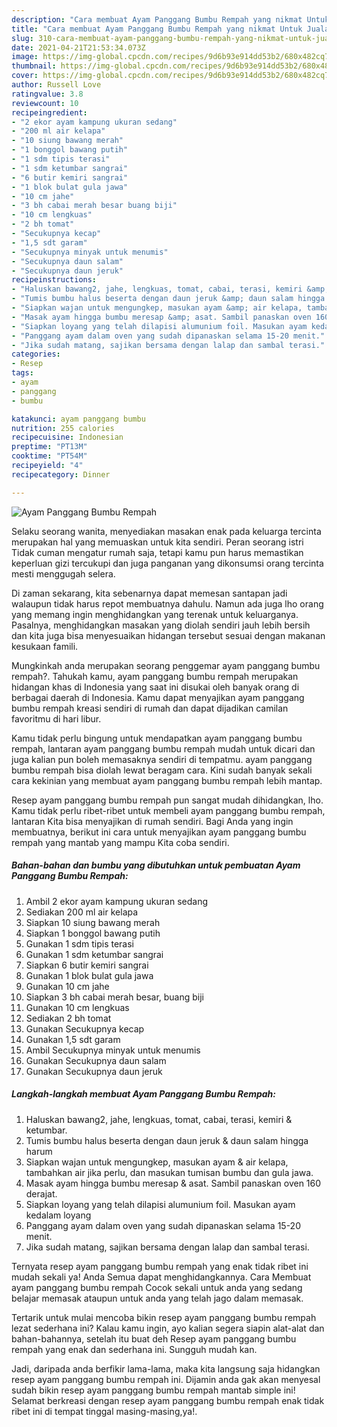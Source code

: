 ```yaml
---
description: "Cara membuat Ayam Panggang Bumbu Rempah yang nikmat Untuk Jualan"
title: "Cara membuat Ayam Panggang Bumbu Rempah yang nikmat Untuk Jualan"
slug: 310-cara-membuat-ayam-panggang-bumbu-rempah-yang-nikmat-untuk-jualan
date: 2021-04-21T21:53:34.073Z
image: https://img-global.cpcdn.com/recipes/9d6b93e914dd53b2/680x482cq70/ayam-panggang-bumbu-rempah-foto-resep-utama.jpg
thumbnail: https://img-global.cpcdn.com/recipes/9d6b93e914dd53b2/680x482cq70/ayam-panggang-bumbu-rempah-foto-resep-utama.jpg
cover: https://img-global.cpcdn.com/recipes/9d6b93e914dd53b2/680x482cq70/ayam-panggang-bumbu-rempah-foto-resep-utama.jpg
author: Russell Love
ratingvalue: 3.8
reviewcount: 10
recipeingredient:
- "2 ekor ayam kampung ukuran sedang"
- "200 ml air kelapa"
- "10 siung bawang merah"
- "1 bonggol bawang putih"
- "1 sdm tipis terasi"
- "1 sdm ketumbar sangrai"
- "6 butir kemiri sangrai"
- "1 blok bulat gula jawa"
- "10 cm jahe"
- "3 bh cabai merah besar buang biji"
- "10 cm lengkuas"
- "2 bh tomat"
- "Secukupnya kecap"
- "1,5 sdt garam"
- "Secukupnya minyak untuk menumis"
- "Secukupnya daun salam"
- "Secukupnya daun jeruk"
recipeinstructions:
- "Haluskan bawang2, jahe, lengkuas, tomat, cabai, terasi, kemiri &amp; ketumbar."
- "Tumis bumbu halus beserta dengan daun jeruk &amp; daun salam hingga harum"
- "Siapkan wajan untuk mengungkep, masukan ayam &amp; air kelapa, tambahkan air jika perlu, dan masukan tumisan bumbu dan gula jawa."
- "Masak ayam hingga bumbu meresap &amp; asat. Sambil panaskan oven 160 derajat."
- "Siapkan loyang yang telah dilapisi alumunium foil. Masukan ayam kedalam loyang"
- "Panggang ayam dalam oven yang sudah dipanaskan selama 15-20 menit."
- "Jika sudah matang, sajikan bersama dengan lalap dan sambal terasi."
categories:
- Resep
tags:
- ayam
- panggang
- bumbu

katakunci: ayam panggang bumbu 
nutrition: 255 calories
recipecuisine: Indonesian
preptime: "PT13M"
cooktime: "PT54M"
recipeyield: "4"
recipecategory: Dinner

---
```



![Ayam Panggang Bumbu Rempah](https://img-global.cpcdn.com/recipes/9d6b93e914dd53b2/680x482cq70/ayam-panggang-bumbu-rempah-foto-resep-utama.jpg)

Selaku seorang wanita, menyediakan masakan enak pada keluarga tercinta merupakan hal yang memuaskan untuk kita sendiri. Peran seorang istri Tidak cuman mengatur rumah saja, tetapi kamu pun harus memastikan keperluan gizi tercukupi dan juga panganan yang dikonsumsi orang tercinta mesti menggugah selera.

Di zaman  sekarang, kita sebenarnya dapat memesan santapan jadi walaupun tidak harus repot membuatnya dahulu. Namun ada juga lho orang yang memang ingin menghidangkan yang terenak untuk keluarganya. Pasalnya, menghidangkan masakan yang diolah sendiri jauh lebih bersih dan kita juga bisa menyesuaikan hidangan tersebut sesuai dengan makanan kesukaan famili. 



Mungkinkah anda merupakan seorang penggemar ayam panggang bumbu rempah?. Tahukah kamu, ayam panggang bumbu rempah merupakan hidangan khas di Indonesia yang saat ini disukai oleh banyak orang di berbagai daerah di Indonesia. Kamu dapat menyajikan ayam panggang bumbu rempah kreasi sendiri di rumah dan dapat dijadikan camilan favoritmu di hari libur.

Kamu tidak perlu bingung untuk mendapatkan ayam panggang bumbu rempah, lantaran ayam panggang bumbu rempah mudah untuk dicari dan juga kalian pun boleh memasaknya sendiri di tempatmu. ayam panggang bumbu rempah bisa diolah lewat beragam cara. Kini sudah banyak sekali cara kekinian yang membuat ayam panggang bumbu rempah lebih mantap.

Resep ayam panggang bumbu rempah pun sangat mudah dihidangkan, lho. Kamu tidak perlu ribet-ribet untuk membeli ayam panggang bumbu rempah, lantaran Kita bisa menyajikan di rumah sendiri. Bagi Anda yang ingin membuatnya, berikut ini cara untuk menyajikan ayam panggang bumbu rempah yang mantab yang mampu Kita coba sendiri.

<!--inarticleads1-->

##### Bahan-bahan dan bumbu yang dibutuhkan untuk pembuatan Ayam Panggang Bumbu Rempah:

1. Ambil 2 ekor ayam kampung ukuran sedang
1. Sediakan 200 ml air kelapa
1. Siapkan 10 siung bawang merah
1. Siapkan 1 bonggol bawang putih
1. Gunakan 1 sdm tipis terasi
1. Gunakan 1 sdm ketumbar sangrai
1. Siapkan 6 butir kemiri sangrai
1. Gunakan 1 blok bulat gula jawa
1. Gunakan 10 cm jahe
1. Siapkan 3 bh cabai merah besar, buang biji
1. Gunakan 10 cm lengkuas
1. Sediakan 2 bh tomat
1. Gunakan Secukupnya kecap
1. Gunakan 1,5 sdt garam
1. Ambil Secukupnya minyak untuk menumis
1. Gunakan Secukupnya daun salam
1. Gunakan Secukupnya daun jeruk




<!--inarticleads2-->

##### Langkah-langkah membuat Ayam Panggang Bumbu Rempah:

1. Haluskan bawang2, jahe, lengkuas, tomat, cabai, terasi, kemiri &amp; ketumbar.
1. Tumis bumbu halus beserta dengan daun jeruk &amp; daun salam hingga harum
1. Siapkan wajan untuk mengungkep, masukan ayam &amp; air kelapa, tambahkan air jika perlu, dan masukan tumisan bumbu dan gula jawa.
1. Masak ayam hingga bumbu meresap &amp; asat. Sambil panaskan oven 160 derajat.
1. Siapkan loyang yang telah dilapisi alumunium foil. Masukan ayam kedalam loyang
1. Panggang ayam dalam oven yang sudah dipanaskan selama 15-20 menit.
1. Jika sudah matang, sajikan bersama dengan lalap dan sambal terasi.




Ternyata resep ayam panggang bumbu rempah yang enak tidak ribet ini mudah sekali ya! Anda Semua dapat menghidangkannya. Cara Membuat ayam panggang bumbu rempah Cocok sekali untuk anda yang sedang belajar memasak ataupun untuk anda yang telah jago dalam memasak.

Tertarik untuk mulai mencoba bikin resep ayam panggang bumbu rempah lezat sederhana ini? Kalau kamu ingin, ayo kalian segera siapin alat-alat dan bahan-bahannya, setelah itu buat deh Resep ayam panggang bumbu rempah yang enak dan sederhana ini. Sungguh mudah kan. 

Jadi, daripada anda berfikir lama-lama, maka kita langsung saja hidangkan resep ayam panggang bumbu rempah ini. Dijamin anda gak akan menyesal sudah bikin resep ayam panggang bumbu rempah mantab simple ini! Selamat berkreasi dengan resep ayam panggang bumbu rempah enak tidak ribet ini di tempat tinggal masing-masing,ya!.

